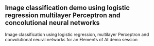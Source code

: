 ## Image classification demo using logistic regression multilayer Perceptron and concolutional neural networks
Image classification using logistic regression, multilayer Perceptron and convolutional neural networks for an Elements of AI demo session
